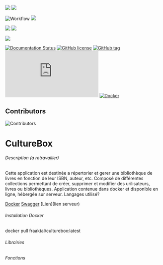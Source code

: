 [](https://img.shields.io/github/watchers/Fraaktal/CultureBox?style=social)

![](https://img.shields.io/badge/Version-1.0.0-lim)
![](https://img.shields.io/github/languages/top/Fraaktal/CultureBox)

![Workflow](https://github.com/Fraaktal/CultureBox/actions/workflows/workflow.yml/badge.svg)
![](https://img.shields.io/github/last-commit/Fraaktal/CultureBox)

![](https://img.shields.io/github/issues-raw/Fraaktal/CultureBox)
![](https://img.shields.io/github/issues-closed-raw/Fraaktal/CultureBox)

![](https://img.shields.io/github/repo-size/Fraaktal/CultureBox)


[![Documentation Status](https://readthedocs.org/projects/ansicolortags/badge/?version=latest)](http://ansicolortags.readthedocs.io/?badge=latest)
[![GitHub license](https://img.shields.io/github/license/Naereen/StrapDown.js.svg)](https://github.com/Naereen/StrapDown.js/blob/master/LICENSE)
[![GitHub tag](https://img.shields.io/github/tag/Naereen/StrapDown.js.svg)](https://GitHub.com/Naereen/StrapDown.js/tags/)
[![GitHub latest commit](https://badgen.net/github/last-commit/Naereen/Strapdown.js)](https://GitHub.com/Naereen/StrapDown.js/commit/)
[![Docker](https://badgen.net/badge/icon/docker?icon=docker&label)](https://https://docker.com/)

## Contributors
![Contributors](https://contrib.rocks/image?repo=Fraaktal/CultureBox) 

# CultureBox

###### Description (a retravailler)
Cette application est destinée a répertorier et gerer une bibliothèque de livres en fonction de leur ISBN, auteur, etc. Composé de différentes collections permettant de créer, supprimer et modifier des urilisateurs, livres ou bibliothèques. Application contenue dans docker et disponible en ligne, hébergée sur serveur.
Langages utilisé?

[Docker](https://hub.docker.com/r/fraaktal/culturebox)
[Swagger](http://server-fraaktal.ddns.net:4208/swagger/index.html#/User/User_GetAllUser)
[Lien](lien serveur)

###### Installation Docker
docker pull fraaktal/culturebox:latest


###### Librairies

###### Fonctions



